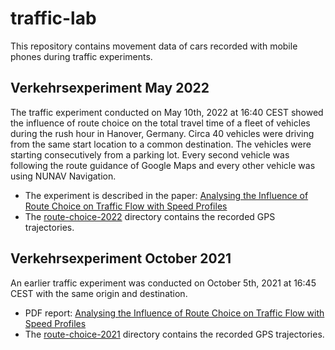 # traffic-lab

This repository contains movement data of cars recorded with mobile phones during traffic experiments.

## Verkehrsexperiment May 2022

The traffic experiment conducted on May 10th, 2022 at 16:40 CEST showed the influence of route choice on the 
total travel time of a fleet of vehicles during the rush hour in Hanover, Germany. 
Circa 40 vehicles were driving from the same start location to a common destination. 
The vehicles were starting consecutively from a parking lot.
Every second vehicle was following the route guidance of Google Maps and every other vehicle was using NUNAV Navigation.

- The experiment is described in the paper:
[Analysing the Influence of Route Choice on Traffic Flow with Speed Profiles](route-choice-2022/report.md) 
- The [route-choice-2022](route-choice-2022) directory contains the recorded GPS trajectories. 

## Verkehrsexperiment October 2021

An earlier traffic experiment was conducted on October 5th, 2021 at 16:45 CEST
with the same origin and destination.

- PDF report:
  [Analysing the Influence of Route Choice on Traffic Flow with Speed Profiles](route-choice-2021/report2021.pdf)
- The [route-choice-2021](route-choice-2021) directory contains the recorded GPS trajectories.

